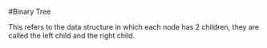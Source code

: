 #Binary Tree

 This refers to the data structure in which each node has 2 children, they are called the left child and the right child.

